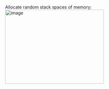 Allocate random stack spaces of memory:<br>
<img width="318" height="241" alt="image" src="https://github.com/user-attachments/assets/99c40d93-cbc0-4694-80ee-81bb2d681b2d" />
